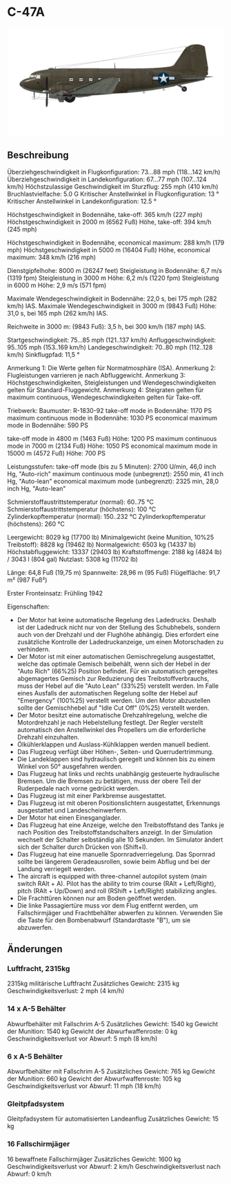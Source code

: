 # C-47A

![c47a](../images/c47a.png)

## Beschreibung

Überziehgeschwindigkeit in Flugkonfiguration: 73...88 mph (118...142 km/h)
Überziehgeschwindigkeit in Landekonfiguration: 67...77 mph (107...124 km/h)
Höchstzulassige Geschwindigkeit im Sturzflug: 255 mph (410 km/h)
Bruchlastvielfache: 5.0 G
Kritischer Anstellwinkel in Flugkonfiguration: 13 °
Kritischer Anstellwinkel in Landekonfiguration: 12.5 °

Höchstgeschwindigkeit in Bodennähe, take-off: 365 km/h (227 mph)
Höchstgeschwindigkeit in 2000 m (6562 Fuß) Höhe, take-off: 394 km/h (245 mph)

Höchstgeschwindigkeit in Bodennähe, economical maximum: 288 km/h (179 mph)
Höchstgeschwindigkeit in 5000 m (16404 Fuß) Höhe, economical maximum: 348 km/h (216 mph)

Dienstgipfelhohe: 8000 m (26247 feet)
Steigleistung in Bodennähe: 6,7 m/s (1319 fpm)
Steigleistung in 3000 m Höhe: 6,2 m/s (1220 fpm)
Steigleistung in 6000 m Höhe: 2,9 m/s (571 fpm)

Maximale Wendegeschwindigkeit in Bodennähe: 22,0 s, bei 175 mph (282 km/h) IAS.
Maximale Wendegeschwindigkeit in 3000 m (9843 Fuß) Höhe: 31,0 s, bei 165 mph (262 km/h) IAS.

Reichweite in 3000 m: (9843 Fuß): 3,5 h, bei 300 km/h (187 mph) IAS.

Startgeschwindigkeit: 75...85 mph (121..137 km/h)
Anfluggeschwindigkeit: 95..105 mph (153..169 km/h)
Landegeschwindigkeit: 70..80 mph (112..128 km/h)
Sinkflugpfad: 11,5 °

Anmerkung 1: Die Werte gelten für Normatmosphäre (ISA).
Anmerkung 2: Flugleistungen varrieren je nach Abfluggewicht.
Anmerkung 3: Höchstgeschwindigkeiten, Steigleistungen und Wendegeschwindigkeiten gelten für Standard-Fluggewicht.
Anmerkung 4: Steigraten gelten für maximum continuous, Wendegeschwindigkeiten gelten für Take-off.

Triebwerk:
Baumuster: R-1830-92
take-off mode in Bodennähe: 1170 PS
maximum continuous mode in Bodennähe: 1030 PS
economical maximum mode in Bodennähe: 590 PS

take-off mode in 4800 m (1463 Fuß) Höhe: 1200 PS
maximum continuous mode in 7000 m (2134 Fuß) Höhe: 1050 PS
economical maximum mode in 15000 m (4572 Fuß) Höhe: 700 PS

Leistungsstufen:
take-off mode (bis zu 5 Minuten): 2700 U/min, 46,0 inch Hg, "Auto-rich"
maximum continuous mode (unbegrenzt): 2550 min, 41 inch Hg, "Auto-lean"
economical maximum mode (unbegrenzt): 2325 min, 28,0 inch Hg, "Auto-lean"

Schmierstoffaustrittstemperatur (normal): 60..75 °C
Schmierstoffaustrittstemperatur (höchstens): 100 °C
Zylinderkopftemperatur (normal): 150..232 °C
Zylinderkopftemperatur (höchstens): 260 °C

Leergewicht: 8029 kg (17700 lb)
Minimalgewicht (keine Munition, 10%25 Treibstoff): 8828 kg (19462 lb)
Normalgewicht: 6503 kg (14337 lb)
Höchstabfluggewicht: 13337 (29403 lb)
Kraftstoffmenge: 2188 kg (4824 lb) / 3043 l (804 gal)
Nutzlast: 5308 kg (11702 lb)

Länge: 64,8 Fuß (19,75 m)
Spannweite: 28,96 m (95 Fuß)
Flügelfläche: 91,7 m² (987 Fuß²)

Erster Fronteinsatz: Frühling 1942

Eigenschaften:
- Der Motor hat keine automatische Regelung des Ladedrucks. Deshalb ist der Ladedruck nicht nur von der Stellung des Schubhebels, sondern auch von der Drehzahl und der Flughöhe abhängig. Dies erfordert eine zusätzliche Kontrolle der Ladedruckanzeige, um einen Motorschaden zu verhindern.
- Der Motor ist mit einer automatischen Gemischregelung ausgestattet, welche das optimale Gemisch beibehält, wenn sich der Hebel in der "Auto Rich" (66%25) Position befindet. Für ein automatisch geregeltes abgemagertes Gemisch zur Reduzierung des Treibstoffverbrauchs, muss der Hebel auf die "Auto Lean" (33%25) verstellt werden. Im Falle eines Ausfalls der automatischen Regelung sollte der Hebel auf "Emergency" (100%25) verstellt werden. Um den Motor abzustellen sollte der Gemischhebel auf "Idle Cut Off" (0%25) verstellt werden.
- Der Motor besitzt eine automatische Drehzahlregelung, welche die Motordrehzahl je nach Hebelstellung festlegt. Der Regler verstellt automatisch den Anstellwinkel des Propellers um die erforderliche Drehzahl einzuhalten.
- Ölkühlerklappen und Auslass-Kühlklappen werden manuell bedient.
- Das Flugzeug verfügt über Höhen-, Seiten- und Querrudertrimmung.
- Die Landeklappen sind hydraulisch geregelt und können bis zu einem Winkel von 50° ausgefahren werden.
- Das Flugzeug hat links und rechts unabhängig gesteuerte hydraulische Bremsen. Um die Bremsen zu betätigen, muss der obere Teil der Ruderpedale nach vorne gedrückt werden.
- Das Flugzeug ist mit einer Parkbremse ausgestattet.
- Das Flugzeug ist mit oberen Positionslichtern ausgestattet, Erkennungs ausgestattet und Landescheinwerfern. 
- Der Motor hat einen Einesganglader.
- Das Flugzeug hat eine Anzeige, welche den Treibstoffstand des Tanks je nach Position des Treibstoffstandschalters anzeigt. In der Simulation wechselt der Schalter selbständig alle 10 Sekunden. Im Simulator ändert sich der Schalter durch Drücken von (Shift+I).
- Das Flugzeug hat eine manuelle Spornradverriegelung. Das Spornrad sollte bei längerem Geradeausrollen, sowie beim Abflug und bei der Landung verriegelt werden.
- The aircraft is equipped with three-channel autopilot system (main switch RAlt + A). Pilot has the ability to trim course (RAlt + Left/Right), pitch (RAlt + Up/Down) and roll (RShift + Left/Right) stabilizing angles.
- Die Frachttüren können nur am Boden geöffnet werden.
- Die linke Passagiertüre muss vor dem Flug entfernt werden, um Fallschirmjäger und Frachtbehälter abwerfen zu können. Verwenden Sie die Taste für den Bombenabwurf (Standardtaste "B"), um sie abzuwerfen.

## Änderungen


### Luftfracht, 2315kg

2315kg militärische Luftfracht
Zusätzliches Gewicht: 2315 kg
Geschwindigkeitsverlust: 2 mph (4 km/h)


### 14 x A-5 Behälter

Abwurfbehälter mit Fallschrim A-5
Zusätzliches Gewicht: 1540 kg
Gewicht der Munition: 1540 kg
Gewicht der Abwurfwaffenroste: 0 kg
Geschwindigkeitsverlust vor Abwurf: 5 mph (8 km/h)


### 6 x A-5 Behälter

Abwurfbehälter mit Fallschrim A-5
Zusätzliches Gewicht: 765 kg
Gewicht der Munition: 660 kg
Gewicht der Abwurfwaffenroste: 105 kg
Geschwindigkeitsverlust vor Abwurf: 11 mph (18 km/h)


### Gleitpfadsystem

Gleitpfadsystem für automatisierten Landeanflug
Zusätzliches Gewicht: 15 kg


### 16 Fallschirmjäger

16 bewaffnete Fallschirmjäger
Zusätzliches Gewicht: 1600 kg
Geschwindigkeitsverlust vor Abwurf: 2 km/h
Geschwindigkeitsverlust nach Abwurf: 0 km/h